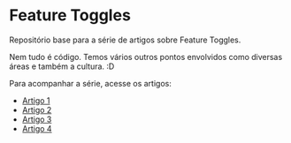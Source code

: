 # Feature Toggles

Repositório base para a série de artigos sobre Feature Toggles.

Nem tudo é código. Temos vários outros pontos envolvidos como diversas áreas e também a cultura. :D

Para acompanhar a série, acesse os artigos:
- [Artigo 1](https://codefc.com.br/feature-toggle-parte-1/)
- [Artigo 2](https://codefc.com.br/feature-toggle-parte-2/)
- [Artigo 3](https://codefc.com.br/feature-toggle-parte-3/)
- [Artigo 4](https://codefc.com.br/feature-toggle-parte-4/)